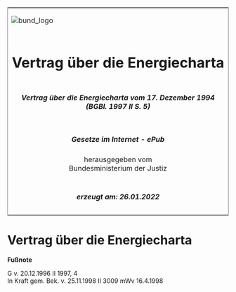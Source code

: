 <span id="DECKBLATT.html"></span>

<table border="0" frame="border" width="100%">

<tr valign="top">

<td align="left">

![bund\_logo](BfJ_2021_Web_de_de.gif)

</td>

<td align="right">

 

</td>

</tr>

<tr align="center" valign="middle">

<td colspan="2">

# Vertrag über die Energiecharta

</td>

</tr>

<tr align="center" valign="middle">

<td colspan="2">

##### Vertrag über die Energiecharta vom 17. Dezember 1994 (BGBl. 1997 II S. 5)

</td>

</tr>

<tr align="center" valign="middle">

<td colspan="2">

  
  

##### Gesetze im Internet - ePub  
  
herausgegeben vom  
Bundesministerium der Justiz

</td>

</tr>

<tr align="center" valign="bottom">

<td colspan="2">

  
  

##### erzeugt am: 26.01.2022

</td>

</tr>

</table>

<span id="BJNR000520997.html"></span>

# Vertrag über die Energiecharta

<div>

  
**Fußnote**

<div class="jnhtml">

<div>

<div class="jurAbsatz">

G v. 20.12.1996 II 1997, 4  
In Kraft gem. Bek. v. 25.11.1998 II 3009 mWv 16.4.1998

</div>

</div>

</div>

</div>

